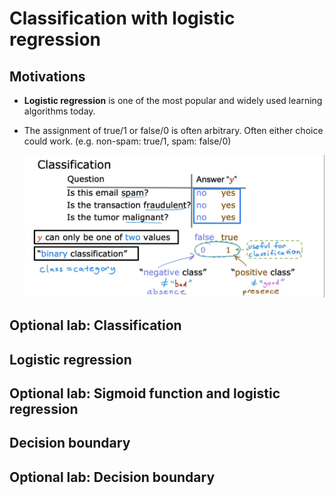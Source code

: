 # Classification with logistic regression

## Motivations

- **Logistic regression** is one of the most popular and widely used learning algorithms today.

- The assignment of true/1 or false/0 is often arbitrary. Often either choice could work. (e.g. non-spam: true/1, spam: false/0)

  ![alt text](resources/notes/01.png)

## Optional lab: Classification

## Logistic regression

## Optional lab: Sigmoid function and logistic regression

## Decision boundary

## Optional lab: Decision boundary
